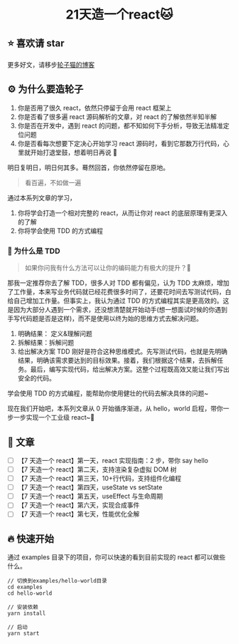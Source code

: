 <h1 align="center">21天造一个react🐱</h1>

## ⭐️ 喜欢请 star

更多好文，请移步[轮子猫的博客](https://github.com/murphywuwu/blog)

## ⚙️ 为什么要造轮子

1. 你是否用了很久 react，依然只停留于会用 react 框架上
2. 你是否看了很多遍 react 源码解析的文章，对 react 的了解依然半知半解
3. 你是否在开发中，遇到 react 的问题，都不知如何下手分析，导致无法精准定位问题
4. 你是否看每次想要下定决心开始学习 react 源码时，看到它那数万行代码，心里就开始打退堂鼓，想着明日再说 🙊

明日复明日，明日何其多。蓦然回首，你依然停留在原地。

> 看百遍，不如做一遍

通过本系列文章的学习，

1. 你将学会打造一个相对完整的 react，从而让你对 react 的底层原理有更深入的了解
2. 你将学会使用 TDD 的方式编程

### 🚀 为什么是 TDD

> 如果你问我有什么方法可以让你的编码能力有极大的提升？🦄

那我一定推荐你去了解 TDD，很多人对 TDD 都有偏见，认为 TDD 太麻烦，增加了工作量，本来写业务代码就已经花费很多时间了，还要花时间去写测试代码，白给自己增加工作量。但事实上，我认为通过 TDD 的方式编程其实是更高效的。这是因为大部分人遇到一个需求，还没想清楚就开始动手(想一想面试时候的你遇到手写代码题是否是这样)，而不是使用以终为始的思维方式去解决问题。

1. 明确结果： 定义&理解问题
2. 拆解结果：拆解问题
3. 给出解决方案
   TDD 刚好是符合这种思维模式。先写测试代码，也就是先明确结果，明确该需求要达到的目标效果。接着，我们根据这个结果，去拆解任务。最后，编写实现代码，给出解决方案。这整个过程既高效又能让我们写出安全的代码。

学会使用 TDD 的方式编程，能帮助你使用健壮的代码去解决具体的问题~

现在我们开始吧，本系列文章从 0 开始循序渐进，从 hello，world 启程，带你一步一步实现一个工业级 react~🐯

## 📖 文章

- [ ] 【7 天造一个 react】第一天，react 实现指南：2 步，带你 say hello
- [ ] 【7 天造一个 react】第二天，支持渲染复杂虚拟 DOM 树
- [ ] 【7 天造一个 react】第三天，10+行代码，支持组件化编程
- [ ] 【7 天造一个 react】第四天，useState vs setState
- [ ] 【7 天造一个 react】第五天，useEffect 与生命周期
- [ ] 【7 天造一个 react】第六天，实现合成事件
- [ ] 【7 天造一个 react】第七天，性能优化全解

## 🔥 快速开始

通过 examples 目录下的项目，你可以快速的看到目前实现的 react 都可以做些什么。

```
// 切换到examples/hello-world目录
cd examples
cd hello-world

// 安装依赖
yarn install

// 启动
yarn start
```
